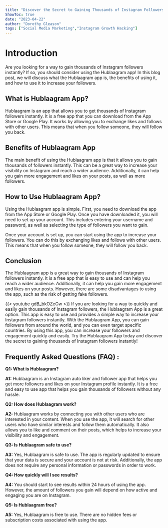 ```yaml
---
title: "Discover the Secret to Gaining Thousands of Instagram Followers Instantly with Hublaagram App!"
ShowToc: true 
date: "2023-04-22"
author: "Dorothy Gleason" 
tags: ["Social Media Marketing","Instagram Growth Hacking"]
---
```

# Introduction

Are you looking for a way to gain thousands of Instagram followers instantly? If so, you should consider using the Hublaagram app! In this blog post, we will discuss what the Hublaagram app is, the benefits of using it, and how to use it to increase your followers.

## What is Hublaagram App?

Hublaagram is an app that allows you to get thousands of Instagram followers instantly. It is a free app that you can download from the App Store or Google Play. It works by allowing you to exchange likes and follows with other users. This means that when you follow someone, they will follow you back.

## Benefits of Hublaagram App

The main benefit of using the Hublaagram app is that it allows you to gain thousands of followers instantly. This can be a great way to increase your visibility on Instagram and reach a wider audience. Additionally, it can help you gain more engagement and likes on your posts, as well as more followers.

## How to Use Hublaagram App?

Using the Hublaagram app is simple. First, you need to download the app from the App Store or Google Play. Once you have downloaded it, you will need to set up your account. This includes entering your username and password, as well as selecting the type of followers you want to gain.

Once your account is set up, you can start using the app to increase your followers. You can do this by exchanging likes and follows with other users. This means that when you follow someone, they will follow you back.

## Conclusion

The Hublaagram app is a great way to gain thousands of Instagram followers instantly. It is a free app that is easy to use and can help you reach a wider audience. Additionally, it can help you gain more engagement and likes on your posts. However, there are some disadvantages to using the app, such as the risk of getting fake followers.

{{< youtube gdB_bkOZeGw >}} 
If you are looking for a way to quickly and easily gain thousands of Instagram followers, the Hublaagram App is a great option. This app is easy to use and provides a simple way to increase your Instagram followers instantly. With the Hublaagram App, you can gain followers from around the world, and you can even target specific countries. By using this app, you can increase your followers and engagement quickly and easily. Try the Hublaagram App today and discover the secret to gaining thousands of Instagram followers instantly!

## Frequently Asked Questions (FAQ) :
**Q1: What is Hublaagram?**

**A1:** Hublaagram is an Instagram auto liker and follower app that helps you get more followers and likes on your Instagram profile instantly. It is a free and easy to use app that helps you gain thousands of followers without any hassle. 

**Q2: How does Hublaagram work?** 

**A2:** Hublaagram works by connecting you with other users who are interested in your content. When you use the app, it will search for other users who have similar interests and follow them automatically. It also allows you to like and comment on their posts, which helps to increase your visibility and engagement.

**Q3: Is Hublaagram safe to use?** 

**A3:** Yes, Hublaagram is safe to use. The app is regularly updated to ensure that your data is secure and your account is not at risk. Additionally, the app does not require any personal information or passwords in order to work. 

**Q4: How quickly will I see results?** 

**A4:** You should start to see results within 24 hours of using the app. However, the amount of followers you gain will depend on how active and engaging you are on Instagram. 

**Q5: Is Hublaagram free?** 

**A5:** Yes, Hublaagram is free to use. There are no hidden fees or subscription costs associated with using the app.


